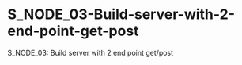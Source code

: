 # S_NODE_03-Build-server-with-2-end-point-get-post
S_NODE_03: Build server with 2 end point  get/post

